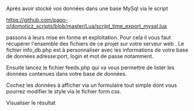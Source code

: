 Après avoir stocké vos données dans une base MySql via le script 

https://github.com/papo-o/domoticz_scripts/blob/master/Lua/script_time_export_mysql.lua

passons à leurs mise en forme et exploitation.
Pour cela il vous faut récupérer l'ensemble des fichiers de ce projet sur votre serveur web .
Le fichier info_db.php est à personnaliser avec les informations de votre base de données adresse:port, login et mot de passe notamment.

Ensuite lancez le fichier feeds.php qui va vous permettre de lister les données contenues dans votre base de données.

Cochez les données à afficher via un formulaire tout simple dont vous pourrez modifier le style via le fichier form.css.

Visualiser le résultat